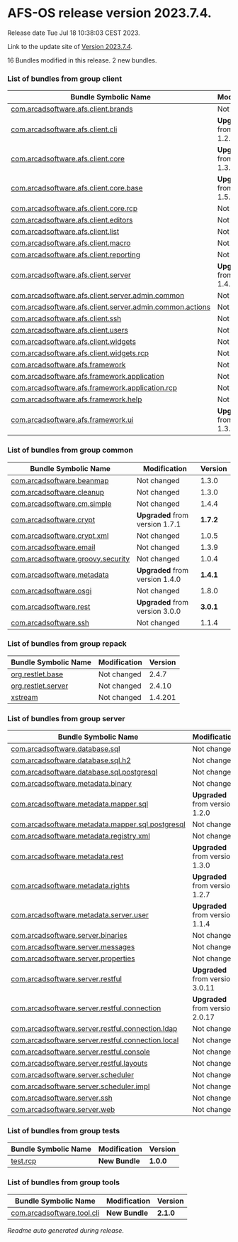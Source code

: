 # AFS-OS release version 2023.7.4.

Release date Tue Jul 18 10:38:03 CEST 2023.

Link to the update site of [Version 2023.7.4](https://github.com/ARCAD-Software/AFS/releases/download/2023.7.4/).

16 Bundles modified in this release.
2 new bundles.



### List of bundles from group **client**

Bundle Symbolic Name | Modification | Version
-------------------- | ------------ | -------
[com.arcadsoftware.afs.client.brands](bundles/client/afs.client.brands) | Not changed | 23.2.0
[com.arcadsoftware.afs.client.cli](bundles/client/afs.client.cli) | **Upgraded** from version 1.2.3 | **1.3.0**
[com.arcadsoftware.afs.client.core](bundles/client/afs.client.core) | **Upgraded** from version 1.3.5 | **1.4.0**
[com.arcadsoftware.afs.client.core.base](bundles/client/afs.client.core.base) | **Upgraded** from version 1.5.3 | **1.6.0**
[com.arcadsoftware.afs.client.core.rcp](bundles/client/afs.client.core.rcp) | Not changed | 1.2.2
[com.arcadsoftware.afs.client.editors](bundles/client/afs.client.editors) | Not changed | 1.1.5
[com.arcadsoftware.afs.client.list](bundles/client/afs.client.list) | Not changed | 1.2.1
[com.arcadsoftware.afs.client.macro](bundles/client/afs.client.macro) | Not changed | 1.1.2
[com.arcadsoftware.afs.client.reporting](bundles/client/afs.client.reporting) | Not changed | 1.4.2
[com.arcadsoftware.afs.client.server](bundles/client/afs.client.server) | **Upgraded** from version 1.4.2 | **1.5.0**
[com.arcadsoftware.afs.client.server.admin.common](bundles/client/afs.client.server.admin.common) | Not changed | 1.2.2
[com.arcadsoftware.afs.client.server.admin.common.actions](bundles/client/afs.client.server.admin.common.actions) | Not changed | 1.2.2
[com.arcadsoftware.afs.client.ssh](bundles/client/afs.client.ssh) | Not changed | 2.1.0
[com.arcadsoftware.afs.client.users](bundles/client/afs.client.users) | Not changed | 1.3.2
[com.arcadsoftware.afs.client.widgets](bundles/client/afs.client.widgets) | Not changed | 1.1.5
[com.arcadsoftware.afs.client.widgets.rcp](bundles/client/afs.client.widgets.rcp) | Not changed | 1.2.4
[com.arcadsoftware.afs.framework](bundles/client/afs.framework) | Not changed | 1.1.2
[com.arcadsoftware.afs.framework.application](bundles/client/afs.framework.application) | Not changed | 1.2.1
[com.arcadsoftware.afs.framework.application.rcp](bundles/client/afs.framework.application.rcp) | Not changed | 1.2.1
[com.arcadsoftware.afs.framework.help](bundles/client/afs.framework.help) | Not changed | 1.1.2
[com.arcadsoftware.afs.framework.ui](bundles/client/afs.framework.ui) | **Upgraded** from version 1.3.2 | **1.4.0**



### List of bundles from group **common**

Bundle Symbolic Name | Modification | Version
-------------------- | ------------ | -------
[com.arcadsoftware.beanmap](bundles/common/beanmap) | Not changed | 1.3.0
[com.arcadsoftware.cleanup](bundles/common/cleanup) | Not changed | 1.3.0
[com.arcadsoftware.cm.simple](bundles/common/cm.simple) | Not changed | 1.4.4
[com.arcadsoftware.crypt](bundles/common/crypt) | **Upgraded** from version 1.7.1 | **1.7.2**
[com.arcadsoftware.crypt.xml](bundles/common/crypt.xml) | Not changed | 1.0.5
[com.arcadsoftware.email](bundles/common/email) | Not changed | 1.3.9
[com.arcadsoftware.groovy.security](bundles/common/groovy.security) | Not changed | 1.0.4
[com.arcadsoftware.metadata](bundles/common/metadata) | **Upgraded** from version 1.4.0 | **1.4.1**
[com.arcadsoftware.osgi](bundles/common/osgi) | Not changed | 1.8.0
[com.arcadsoftware.rest](bundles/common/rest) | **Upgraded** from version 3.0.0 | **3.0.1**
[com.arcadsoftware.ssh](bundles/common/ssh) | Not changed | 1.1.4



### List of bundles from group **repack**

Bundle Symbolic Name | Modification | Version
-------------------- | ------------ | -------
[org.restlet.base](bundles/repack/org.restlet.base) | Not changed | 2.4.7
[org.restlet.server](bundles/repack/org.restlet.server) | Not changed | 2.4.10
[xstream](bundles/repack/xstream) | Not changed | 1.4.201



### List of bundles from group **server**

Bundle Symbolic Name | Modification | Version
-------------------- | ------------ | -------
[com.arcadsoftware.database.sql](bundles/server/database.sql) | Not changed | 2.2.4
[com.arcadsoftware.database.sql.h2](bundles/server/database.sql.h2) | Not changed | 3.0.5
[com.arcadsoftware.database.sql.postgresql](bundles/server/database.sql.postgresql) | Not changed | 1.1.0
[com.arcadsoftware.metadata.binary](bundles/server/metadata.binary) | Not changed | 1.0.10
[com.arcadsoftware.metadata.mapper.sql](bundles/server/metadata.mapper.sql) | **Upgraded** from version 1.2.0 | **1.2.1**
[com.arcadsoftware.metadata.mapper.sql.postgresql](bundles/server/metadata.mapper.sql.postgresql) | Not changed | 1.0.1
[com.arcadsoftware.metadata.registry.xml](bundles/server/metadata.registry.xml) | Not changed | 1.1.4
[com.arcadsoftware.metadata.rest](bundles/server/metadata.rest) | **Upgraded** from version 1.3.0 | **1.3.1**
[com.arcadsoftware.metadata.rights](bundles/server/metadata.rights) | **Upgraded** from version 1.2.7 | **1.2.8**
[com.arcadsoftware.metadata.server.user](bundles/server/metadata.server.user) | **Upgraded** from version 1.1.4 | **1.1.5**
[com.arcadsoftware.server.binaries](bundles/server/server.binaries) | Not changed | 1.1.9
[com.arcadsoftware.server.messages](bundles/server/server.messages) | Not changed | 1.1.9
[com.arcadsoftware.server.properties](bundles/server/server.properties) | Not changed | 1.1.10
[com.arcadsoftware.server.restful](bundles/server/server.restful) | **Upgraded** from version 3.0.11 | **3.0.12**
[com.arcadsoftware.server.restful.connection](bundles/server/server.restful.connection) | **Upgraded** from version 2.0.17 | **2.0.18**
[com.arcadsoftware.server.restful.connection.ldap](bundles/server/server.restful.connection.ldap) | Not changed | 2.3.3
[com.arcadsoftware.server.restful.connection.local](bundles/server/server.restful.connection.local) | Not changed | 1.4.6
[com.arcadsoftware.server.restful.console](bundles/server/server.restful.console) | Not changed | 1.3.6
[com.arcadsoftware.server.restful.layouts](bundles/server/server.restful.layouts) | Not changed | 9.5.9
[com.arcadsoftware.server.scheduler](bundles/server/server.scheduler) | Not changed | 1.2.3
[com.arcadsoftware.server.scheduler.impl](bundles/server/server.scheduler.impl) | Not changed | 1.2.6
[com.arcadsoftware.server.ssh](bundles/server/server.ssh) | Not changed | 2.2.7
[com.arcadsoftware.server.web](bundles/server/server.web) | Not changed | 1.1.0



### List of bundles from group **tests**

Bundle Symbolic Name | Modification | Version
-------------------- | ------------ | -------
[test.rcp](bundles/tests/test_RCP) | **New Bundle** | **1.0.0**



### List of bundles from group **tools**

Bundle Symbolic Name | Modification | Version
-------------------- | ------------ | -------
[com.arcadsoftware.tool.cli](bundles/tools/tool.cli) | **New Bundle** | **2.1.0**






*Readme auto generated during release*.
